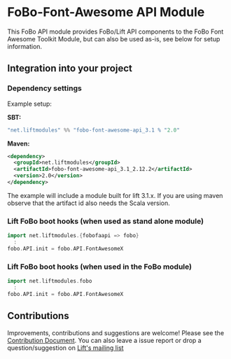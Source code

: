 # FoBo-Font-Awesome API Module

This FoBo API module provides FoBo/Lift API components to the FoBo Font Awesome Toolkit Module, 
but can also be used as-is, see below for setup information.

## Integration into your project 

### Dependency settings

Example setup:

**SBT:**
```scala
"net.liftmodules" %% "fobo-font-awesome-api_3.1 % "2.0"
```
**Maven:**
```xml
<dependency>
  <groupId>net.liftmodules</groupId>
  <artifactId>fobo-font-awesome-api_3.1_2.12.2</artifactId>
  <version>2.0</version>
</dependency>
```
The example will include a module built for lift 3.1.x. 
If you are using maven observe that the artifact id also needs the Scala version.

### Lift FoBo boot hooks (when used as stand alone module)
```scala
import net.liftmodules.{fobofaapi => fobo}
  :
fobo.API.init = fobo.API.FontAwesomeX 
```
### Lift FoBo boot hooks (when used in the FoBo module)
```scala
import net.liftmodules.fobo 
  :
fobo.API.init = fobo.API.FontAwesomeX 
```
Contributions
------
Improvements, contributions and suggestions are welcome! Please see the [Contribution Document](https://github.com/karma4u101/FoBo/blob/master/CONTRIBUTING.md). You can also leave a issue report or drop a question/suggestion on [Lift's mailing list](http://groups.google.com/group/liftweb/) 

